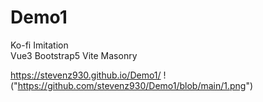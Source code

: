 # Demo1
Ko-fi Imitation  
Vue3 Bootstrap5 Vite Masonry

https://stevenz930.github.io/Demo1/
!("https://github.com/stevenz930/Demo1/blob/main/1.png")
